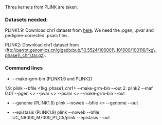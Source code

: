 Three kernels from PLINK are taken.

### Datasets needed:

PLINK1.9: Download chr1 dataset from [here](https://www.cog-genomics.org/plink/2.0/resources#1kg_phase3). We need the .pgen, .pvar and pedigree-corrected .psam files.

PLINK2: Download chr1 dataset from (ftp://parrot.genomics.cn/gigadb/pub/10.5524/100001\_101000/100116/1kg\_phase1\_chr1.tar.gz).

### Command lines
* --make-grm-bin (PLINK1.9 and PLINK2)

1.9: plink --bfile <1kg\_phase1\_chr1> --make-grm-bin --out <outfile prefix>
2: plink2 --maf 0.01 --pgen <> --pvar <> --psam <> --make-grm-bin --out <outfile prefix>

* --genome (PLINK1.9)
plink --noweb --bfile <> --genome --out <outfile prefix>

* --epistasis (PLINK1.9)
plink --noweb --bfile UC\_N6000\_M7000\_P1\_C5/plink --epistasis --out <outfile prefix>

